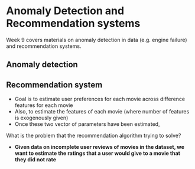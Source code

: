 
# Anomaly Detection and Recommendation systems

Week 9 covers materials on anomaly detection in data (e.g.  engine failure) and recommendation systems.

## Anomaly detection




## Recommendation system

* Goal is to estimate user preferences for each movie across difference features for each movie
* Also, to estimate the features of each movie (where number of features is exogenously given)
* Once these two vector of parameters have been estimated, 


What is the problem that the recommendation algorithm trying to solve?
* **Given data on incomplete user reviews of movies in the dataset, we want to estimate the ratings that a user would give to a movie that they did not rate**